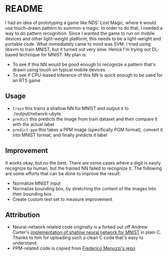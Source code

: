 # README

I had an idea of prototyping a game like NDS' Lost Magic, where it would use touch-drawn pattern to summon a magic. In order to do that,
I needed a way to do pattern recognition. Since I wanted the game to run on mobile devices and other light-weight platform, this
needs to be a light-weight and portable code. What immediately came to mind was SVM. I tried using libsvm to train MNIST, but it turned out
very slow. Hence I'm trying out DL-based technique for MNIST. My plan is:
- To see if this NN would be good enough to recognize a pattern that's drawn using touch on typical mobile devices.
- To see if CPU-based inference of this NN is quick enough to be used for an RTS game

## Usage
- `train` this trains a shallow NN for MNIST and output it to ./output/network-ubyte
- `predict` this predicts the image from train dataset and then compare it with the actual label
- `predict-ppm` this takes a PPM image (specifically PGM format), convert it into MNIST format, and finally predicts it label

## Improvement

It works okay, but no the best. There are some cases where a digit is easily recognize by human, but
the trained NN failed to recognize it. The following are some efforts that can be done to improve the result:

- Normalize MNIST input
- Normalize bounding box, by stretching the content of the images into their bounding box
- Create custom test set to measure improvement

## Attribution
- Neural-network related code originally is a forked out off Andrew Carter's [implementation of shallow neural network for MNIST](https://github.com/AndrewCarterUK/mnist-neural-network-plain-c.git)
in plain C. Thanks to him for uploading such a clean C code that's easy to understand.
- PPM-related code is copied from [Frederico Menozzi's repo](https://github.com/fmenozzi/easyppm)

